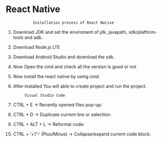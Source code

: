 # React Native
             	Installation process of React Native

1. Download JDK and set the enviroment of jdk, javapath, sdk/platform-tools and adb.
2. Download Node.js LTE
3. Download Android Studio and download the sdk.
4. Now Open the cmd and check all the version is good or not 
5. Now install the react native by using cmd.
6. After installed You will able to create project and run the project.

            Visual Studio Code
            
1. CTRL + E -> Recently opened files pop-up: 
2. CTRL + D -> Duplicate current line or selection: 
3. CTRL + ALT + L -> Reformat code: 
4. CTRL + ‘+’/’-‘ (Plus/Minus) -> Collapse/expand current code block: 

